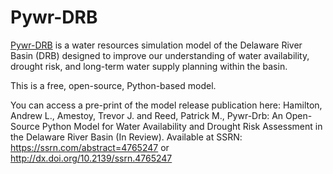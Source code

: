 # Pywr-DRB

[Pywr-DRB](https://github.com/Pywr-DRB/Pywr-DRB) is a water resources simulation model of the Delaware River Basin (DRB) designed to improve our understanding of water availability, drought risk, and long-term water supply planning within the basin. 

This is a free, open-source, Python-based model.

You can access a pre-print of the model release publication here: 
Hamilton, Andrew L., Amestoy, Trevor J. and Reed, Patrick M., Pywr-Drb: An Open-Source Python Model for Water Availability and Drought Risk Assessment in the Delaware River Basin (In Review). Available at SSRN: https://ssrn.com/abstract=4765247 or http://dx.doi.org/10.2139/ssrn.4765247

